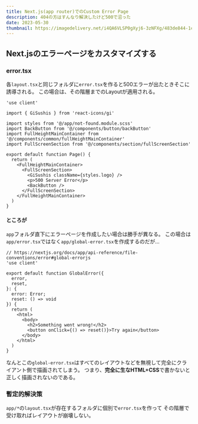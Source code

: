 ```yaml
---
title: Next.js(app router)でのCustom Error Page
description: 404の方はすんなり解決したけど500で沼った
date: 2023-05-30
thumbnail: https://imagedelivery.net/i4QA6VLSP0gXyj6-3zNFXg/483de844-1c72-4d3d-6fe9-ac4e867dc200/public
---
```


## Next.jsのエラーページをカスタマイズする

### error.tsx

各`layout.tsx`と同じフォルダに`error.tsx`を作ると500エラーが出たときそこに誘導される。
この場合は、その階層までのLayoutが適用される。

```tsx title="error.tsx"
'use client'

import { GiSushis } from 'react-icons/gi'

import styles from '@/app/not-found.module.scss'
import BackButton from '@/components/button/backButton'
import FullHeightMainContainer from '@/components/common/fullHeightMainContainer'
import FullScreenSection from '@/components/section/fullScreenSection'

export default function Page() {
  return (
    <FullHeightMainContainer>
      <FullScreenSection>
        <GiSushis className={styles.logo} />
        <p>500 Server Error</p>
        <BackButton />
      </FullScreenSection>
    </FullHeightMainContainer>
  )
}
```

#### ところが

`app`フォルダ直下にエラーページを作成したい場合は勝手が異なる。
この場合は`app/error.tsx`ではなく`app/global-error.tsx`を作成するのだが...

```tsx title="global-error.tsx"
// https://nextjs.org/docs/app/api-reference/file-conventions/error#global-errorjs
'use client'

export default function GlobalError({
  error,
  reset,
}: {
  error: Error;
  reset: () => void
}) {
  return (
    <html>
      <body>
        <h2>Something went wrong!</h2>
        <button onClick={() => reset()}>Try again</button>
      </body>
    </html>
  )
}
```

なんとこの`global-error.tsx`はすべてのレイアウトなどを無視して完全にクライアント側で描画されてしまう。
つまり、**完全に生なHTML+CSS**で書かないと正しく描画されないのである。

### 暫定的解決策

`app/*`の`layout.tsx`が存在するフォルダに個別で`error.tsx`を作って
その階層で受け取ればレイアウトが崩壊しない。
